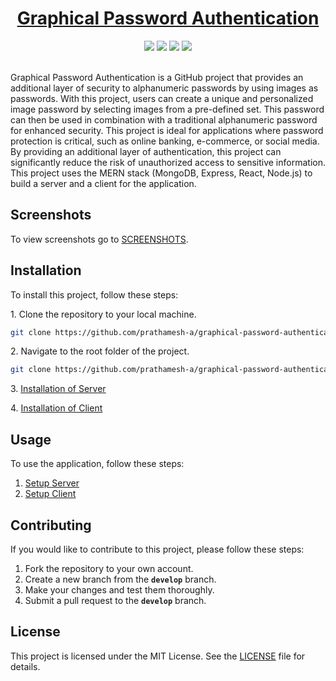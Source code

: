 <h1 align="center"><a href="https://graphical-auth-client.vercel.app/">Graphical Password Authentication</a></h1>

<div align="center">
  <img src="https://img.shields.io/github/license/prathamesh-a/graphical-password-authentication" />
  <img src="https://img.shields.io/badge/Stack-MERN-blue"/>
  <img src="https://img.shields.io/badge/PRs-welcome-brightgreen"/>
  <img src="https://img.shields.io/github/stars/prathamesh-a/graphical-password-authentication?style=social"/>
</div> <br>


Graphical Password Authentication is a GitHub project that provides an additional layer of security to alphanumeric passwords by using images as passwords. With this project, users can create a unique and personalized image password by selecting images from a pre-defined set. This password can then be used in combination with a traditional alphanumeric password for enhanced security. This project is ideal for applications where password protection is critical, such as online banking, e-commerce, or social media. By providing an additional layer of authentication, this project can significantly reduce the risk of unauthorized access to sensitive information. This project uses the MERN stack (MongoDB, Express, React, Node.js) to build a server and a client for the application.

## Screenshots
To view screenshots go to <a href="https://github.com/prathamesh-a/graphical-password-authentication/blob/main/SCREENSHOTS.md">SCREENSHOTS</a>.

## Installation
To install this project, follow these steps:<br>

<p>1. Clone the repository to your local machine.</p>

```bash
git clone https://github.com/prathamesh-a/graphical-password-authentication.git
```

<p>2. Navigate to the root folder of the project.</p>

```bash
git clone https://github.com/prathamesh-a/graphical-password-authentication.git
```

<p>3. <a href="https://github.com/prathamesh-a/graphical-password-authentication/blob/main/server/README.md#installation">Installation of Server</a></p>
<p>4. <a href="https://github.com/prathamesh-a/graphical-password-authentication/blob/main/client/README.md#installation">Installation of Client</a></p>

## Usage
To use the application, follow these steps:

1. <a href="https://github.com/prathamesh-a/graphical-password-authentication/tree/main/server#usage">Setup Server</a>
2. <a href="https://github.com/prathamesh-a/graphical-password-authentication/tree/main/client#usage">Setup Client</a>

## Contributing
If you would like to contribute to this project, please follow these steps:

1. Fork the repository to your own account.
2. Create a new branch from the **`develop`** branch.
3. Make your changes and test them thoroughly.
4. Submit a pull request to the **`develop`** branch.

## License
This project is licensed under the MIT License. See the <a href="https://github.com/prathamesh-a/graphical-password-authentication/blob/main/LICENSE">LICENSE</a> file for details.
